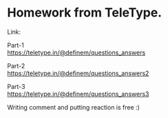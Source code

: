 # Homework from TeleType.
Link:

Part-1
<br>
https://teletype.in/@definem/questions_answers

Part-2
<br>
https://teletype.in/@definem/questions_answers2

Part-3
<br>
https://teletype.in/@definem/questions_answers3

 Writing comment and putting reaction is free :) 

